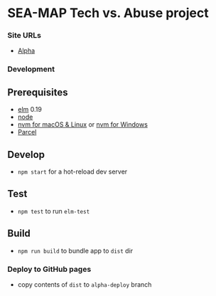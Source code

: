 # SEA-MAP Tech vs. Abuse project

### Site URLs
- [Alpha](http://neontribe.github.io/sea-map)

### Development 

## Prerequisites
- [elm](http://elm-lang.org/) 0.19
- [node](https://nodejs.org/)
- [nvm for macOS & Linux](https://github.com/nvm-sh/nvm) or [nvm for Windows](https://github.com/coreybutler/nvm-windows)
- [Parcel](https:://parceljs.org)

## Develop
- `npm start` for a hot-reload dev server

## Test
- `npm test` to run `elm-test`

## Build
- `npm run build` to bundle app to `dist` dir

### Deploy to GitHub pages
- copy contents of `dist` to `alpha-deploy` branch

